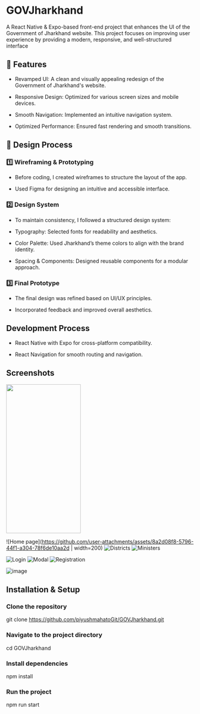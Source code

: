 # GOVJharkhand 

A React Native & Expo-based front-end project that enhances the UI of the Government of Jharkhand website. This project focuses on improving user experience by providing a modern, responsive, and well-structured interface

## 🌟 Features

- Revamped UI: A clean and visually appealing redesign of the Government of Jharkhand's website.

- Responsive Design: Optimized for various screen sizes and mobile devices.

- Smooth Navigation: Implemented an intuitive navigation system.

- Optimized Performance: Ensured fast rendering and smooth transitions.



## 🎨 Design Process

### 1️⃣ Wireframing & Prototyping

- Before coding, I created wireframes to structure the layout of the app.

- Used Figma for designing an intuitive and accessible interface.


### 2️⃣ Design System

- To maintain consistency, I followed a structured design system:

- Typography: Selected fonts for readability and aesthetics.

- Color Palette: Used Jharkhand’s theme colors to align with the brand identity.

- Spacing & Components: Designed reusable components for a modular approach.

### 3️⃣ Final Prototype

- The final design was refined based on UI/UX principles.

- Incorporated feedback and improved overall aesthetics.


## Development Process

- React Native with Expo for cross-platform compatibility.

- React Navigation for smooth routing and navigation.


## Screenshots
<img src="https://camo.githubusercontent.com/..." data-canonical-src="https://github.com/user-attachments/assets/8a2d08f8-5796-44f1-a304-78f6de10aa2d" width="200" height="400" />

![Home page](https://github.com/user-attachments/assets/8a2d08f8-5796-44f1-a304-78f6de10aa2d | width=200)
![Districts](https://github.com/user-attachments/assets/e6e8e070-3929-4171-9de6-c8e87935c6dc)
![Ministers](https://github.com/user-attachments/assets/a150d6ab-5566-4a6c-8df7-2a2d7b63f52d)

![Login](https://github.com/user-attachments/assets/edbd9b3e-6645-4163-8c6c-7295b0ea53c0)
![Modal](https://github.com/user-attachments/assets/0c827350-dba6-4099-a047-25c014793317)
![Registration](https://github.com/user-attachments/assets/36dcb185-be3c-4d7e-bf28-e8cd1f926d84)

![image](https://github.com/user-attachments/assets/066f66b5-6fce-434b-aef4-3894162b81ba)

## Installation & Setup

### Clone the repository
git clone https://github.com/piyushmahatoGit/GOVJharkhand.git

### Navigate to the project directory
cd GOVJharkhand

### Install dependencies
npm install

### Run the project
npm run start


